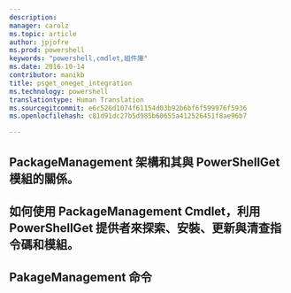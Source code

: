 ```yaml
---
description: 
manager: carolz
ms.topic: article
author: jpjofre
ms.prod: powershell
keywords: "powershell,cmdlet,組件庫"
ms.date: 2016-10-14
contributor: manikb
title: psget_oneget_integration
ms.technology: powershell
translationtype: Human Translation
ms.sourcegitcommit: e6c526d1074f61154d03b92b6bf6f599976f5936
ms.openlocfilehash: c81d91dc27b5d985b60655a412526451f8ae96b7

---
```


## PackageManagement 架構和其與 PowerShellGet 模組的關係。

## 如何使用 PackageManagement Cmdlet，利用 PowerShellGet 提供者來探索、安裝、更新與清查指令碼和模組。

## PakageManagement 命令




<!--HONumber=Oct16_HO2-->


